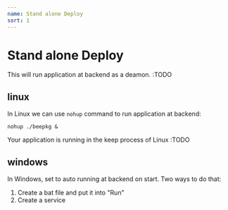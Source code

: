 ```yaml
---
name: Stand alone Deploy
sort: 1
---
```


# Stand alone Deploy
This will run application at backend as a deamon. :TODO

## linux
In Linux we can use `nohup` command to run application at backend:

	nohup ./beepkg &
	
Your application is running in the keep process of Linux :TODO

## windows
In Windows, set to auto running at backend on start. Two ways to do that:

1. Create a bat file and put it into "Run"
2. Create a service
